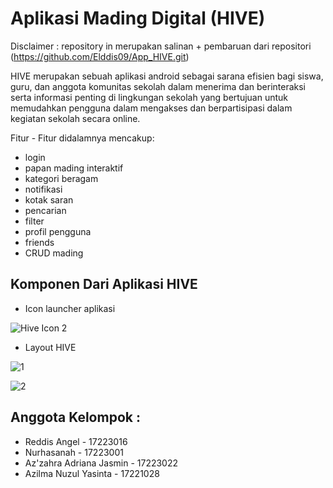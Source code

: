 # Aplikasi Mading Digital (HIVE)

Disclaimer : repository in merupakan salinan + pembaruan dari repositori (https://github.com/Elddis09/App_HIVE.git)

HIVE merupakan sebuah aplikasi android sebagai sarana efisien bagi siswa, guru, dan anggota komunitas sekolah dalam menerima dan berinteraksi serta informasi penting di lingkungan sekolah yang bertujuan untuk memudahkan pengguna dalam mengakses dan berpartisipasi dalam kegiatan sekolah secara online.

Fitur - Fitur didalamnya mencakup:
- login
- papan mading interaktif
- kategori beragam
- notifikasi
- kotak saran
- pencarian
- filter
- profil pengguna
- friends
- CRUD mading

## Komponen Dari Aplikasi HIVE
- Icon launcher aplikasi

![Hive Icon 2](https://github.com/user-attachments/assets/aa26eeb5-521a-4331-8bec-b5cc7732b833)

- Layout HIVE


![1](https://github.com/user-attachments/assets/d355631c-3a51-40b3-8e98-d1444b55a829)


![2](https://github.com/user-attachments/assets/fd506500-91d2-4146-97a5-53f912f0f5f3)



## Anggota Kelompok :
- Reddis Angel - 17223016
- Nurhasanah - 17223001
- Az'zahra Adriana Jasmin - 17223022
- Azilma Nuzul Yasinta - 17221028





